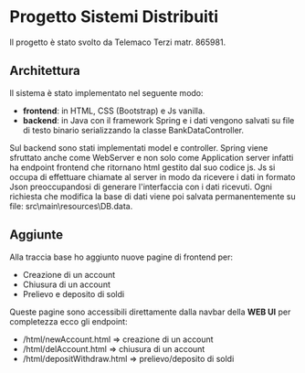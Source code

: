 # Progetto Sistemi Distribuiti
Il progetto è stato svolto da Telemaco Terzi matr. 865981.
## Architettura
Il sistema è stato implementato nel seguente modo:
- **frontend**: in HTML, CSS (Bootstrap) e Js vanilla.
- **backend**: in Java con il framework Spring e i dati vengono salvati su file di testo binario serializzando la classe BankDataController.

Sul backend sono stati implementati model e controller. Spring viene sfruttato anche come WebServer e non solo come Application server infatti ha endpoint frontend che ritornano html gestito dal suo codice js. Js si occupa di effettuare chiamate al server in modo da ricevere i dati in formato Json preoccupandosi di generare l'interfaccia con i dati ricevuti.
Ogni richiesta che modifica la base di dati viene poi salvata permanentemente su file: src\main\resources\DB.data.
## Aggiunte
Alla traccia base ho aggiunto nuove pagine di frontend per:
- Creazione di un account
- Chiusura di un account
- Prelievo e deposito di soldi

Queste pagine sono accessibili direttamente dalla navbar della **WEB UI** per completezza ecco gli endpoint:
- /html/newAccount.html => creazione di un account
- /html/delAccount.html => chiusura di un account
- /html/depositWithdraw.html => prelievo/deposito di soldi